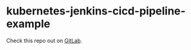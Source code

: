 # kubernetes-jenkins-cicd-pipeline-example

Check this repo out on [GitLab](https://gitlab.com/mjah/kubernetes-jenkins-cicd-pipeline-example).
